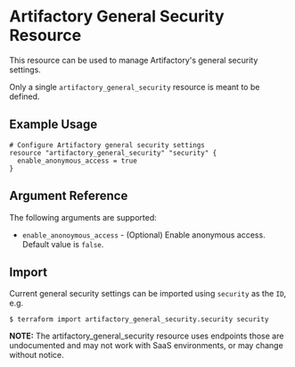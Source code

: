 # Artifactory General Security Resource

This resource can be used to manage Artifactory's general security settings.

Only a single `artifactory_general_security` resource is meant to be defined.

## Example Usage

```hcl
# Configure Artifactory general security settings
resource "artifactory_general_security" "security" {
  enable_anonymous_access = true
}
```

## Argument Reference

The following arguments are supported:

* `enable_anonoymous_access`    - (Optional) Enable anonymous access.  Default value is `false`.

## Import

Current general security settings can be imported using `security` as the `ID`, e.g.

```
$ terraform import artifactory_general_security.security security
```

**NOTE:** The artifactory_general_security resource uses endpoints those are undocumented and may not work with SaaS 
environments, or may change without notice.